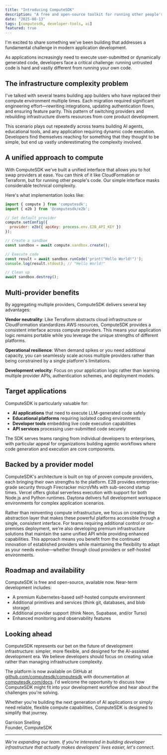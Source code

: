 ```yaml
---
title: "Introducing ComputeSDK"
description: "A free and open-source toolkit for running other people's code in your applications"
date: "2025-08-13"
tags: [computesdk, developer-tools, ai]
featured: true
---
```


I'm excited to share something we've been building that addresses a fundamental challenge in modern application development.

As applications increasingly need to execute user-submitted or dynamically generated code, developers face a critical challenge: running untrusted code is hard and vastly different from running your own code.

## The infrastructure complexity problem

I've talked with several teams building app builders who have replaced their compute environment multiple times. Each migration required significant engineering effort—rewriting integrations, updating authentication flows, and ensuring feature parity. This pattern of switching providers and rebuilding infrastructure diverts resources from core product development.

This scenario plays out repeatedly across teams building AI agents, educational tools, and any application requiring dynamic code execution. Developers find themselves reaching for something that they thought to be simple, but end up vastly underestimating the complexity involved.

## A unified approach to compute

With ComputeSDK we've built a unified interface that allows you to hot swap providers at ease. You can think of it like CloudFormation or Terraform, but for running other people's code. Our simple interface masks considerable technical complexity.

Here's what implementation looks like:

```javascript
import { compute } from 'computesdk';
import { e2b } from '@computesdk/e2b';

// Set default provider
compute.setConfig({
  provider: e2b({ apiKey: process.env.E2B_API_KEY })
});

// Create a sandbox
const sandbox = await compute.sandbox.create();

// Execute code
const result = await sandbox.runCode('print("Hello World!")');
console.log(result.stdout); // "Hello World!"

// Clean up
await sandbox.destroy();
```



## Multi-provider benefits

By aggregating multiple providers, ComputeSDK delivers several key advantages:

**Vendor neutrality**: Like Terraform abstracts cloud infrastructure or CloudFormation standardizes AWS resources, ComputeSDK provides a consistent interface across compute providers. This means your application logic remains portable while you leverage the unique strengths of different platforms.

**Operational resilience**: When demand spikes or you need additional capacity, you can seamlessly scale across multiple providers rather than being constrained by a single platform's limitations.

**Development velocity**: Focus on your application logic rather than learning multiple provider APIs, authentication schemes, and deployment models.

## Target applications

ComputeSDK is particularly valuable for:

- **AI applications** that need to execute LLM-generated code safely
- **Educational platforms** requiring isolated coding environments  
- **Developer tools** embedding live code execution capabilities
- **API services** processing user-submitted code securely

The SDK serves teams ranging from individual developers to enterprises, with particular appeal for organizations building agentic workflows where code generation and execution are core components.

## Backed by a provider model

ComputeSDK's architecture is built on top of proven compute providers, each bringing their own strengths to the platform. E2B provides enterprise-grade security through Firecracker microVMs with sub-second startup times. Vercel offers global serverless execution with support for both Node.js and Python runtimes. Daytona delivers full development workspace environments for complex application scenarios.

Rather than reinventing compute infrastructure, we focus on creating the abstraction layer that makes these powerful platforms accessible through a single, consistent interface. For teams requiring additional control or on-premises deployment, we're also developing premium infrastructure solutions that maintain the same unified API while providing enhanced capabilities. This approach means you benefit from the continued innovation of established providers while maintaining the flexibility to adapt as your needs evolve—whether through cloud providers or self-hosted environments.

## Roadmap and availability

ComputeSDK is free and open-source, available now. Near-term development includes:

- A premium Kubernetes-based self-hosted compute environment
- Additional primitives and services (think git, databases, and blob storage)
- Additional provider support (think Neon, Supabase, and/or Turso)
- Enhanced monitoring and observability features

## Looking ahead

ComputeSDK represents our bet on the future of development infrastructure: simpler, more flexible, and designed for the AI-assisted development era. We believe developers should focus on creating value rather than managing infrastructure complexity.

The platform is now available on GitHub at [github.com/computesdk/computesdk](https://github.com/computesdk/computesdk) with documentation at [computesdk.com/docs](https://computesdk.com/docs). I'd welcome the opportunity to discuss how ComputeSDK might fit into your development workflow and hear about the challenges you're solving.

Whether you're building the next generation of AI applications or simply need reliable, flexible compute capabilities, ComputeSDK is designed to simplify that journey.

Garrison Snelling  
Founder, ComputeSDK

---

*We're expanding our team. If you're interested in building developer infrastructure that actually makes developers' lives easier, let's connect.*
